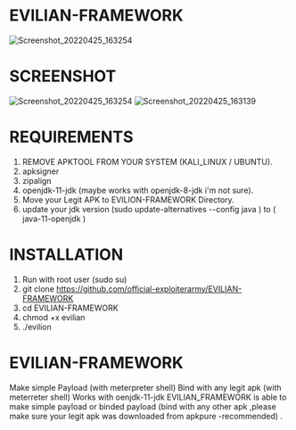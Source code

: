 # EVILIAN-FRAMEWORK
![Screenshot_20220425_163254](https://user-images.githubusercontent.com/102639409/165077681-c3a8b505-6a7f-4269-9732-835fa7544c18.png)

# SCREENSHOT
![Screenshot_20220425_163254](https://user-images.githubusercontent.com/102639409/165077263-100deacc-92d0-44bc-9110-3774dddc5105.png)
![Screenshot_20220425_163139](https://user-images.githubusercontent.com/102639409/165077336-a5a1b418-0971-40a0-b4cf-d12c37c3c0a5.png)

# REQUIREMENTS
1) REMOVE APKTOOL FROM YOUR SYSTEM (KALI_LINUX / UBUNTU).
2) apksigner
3) zipalign
4) openjdk-11-jdk (maybe works with openjdk-8-jdk i'm not sure).
5) Move your Legit APK to EVILION-FRAMEWORK Directory.
6) update your jdk version (sudo update-alternatives --config java ) to ( java-11-openjdk )

# INSTALLATION
1) Run with root user (sudo su)
2) git clone https://github.com/official-exploiterarmy/EVILIAN-FRAMEWORK 
3) cd EVILIAN-FRAMEWORK  
4) chmod +x evilian
5) ./evilion

# EVILIAN-FRAMEWORK
Make simple Payload (with meterpreter shell)
Bind with any legit apk (with meterreter shell)
Works with oenjdk-11-jdk
EVILIAN_FRAMEWORK is able to make simple payload or binded payload (bind with any other apk ,please make sure your legit apk was downloaded from apkpure -recommended) .
